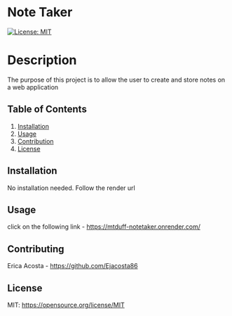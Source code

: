   # Note Taker

  [![License: MIT](https://img.shields.io/badge/License-MIT-yellow.svg)](https://opensource.org/licenses/MIT)
  
  # Description
  The purpose of this project is to allow the user to create and store notes on a web application

  ## Table of Contents
  1. [Installation](#installation)
  2. [Usage](#usage)
  3. [Contribution](#contributing)
  4. [License](#license)

  ## Installation 
  No installation needed. Follow the render url
  
  ## Usage 
  click on the following link - https://mtduff-notetaker.onrender.com/


  ## Contributing 
  Erica Acosta - https://github.com/Ejacosta86

  ## License 

  MIT: https://opensource.org/license/MIT
  